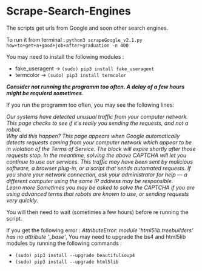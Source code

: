 # Scrape-Search-Engines
The scripts get urls from Google and soon other search engines.

To run it from terminal : `python3 scrapeGoogle_v2.1.py how+to+get+a+good+job+after+graduation -n 400`

You may need to install the following modules :
* fake_useragent   -> `(sudo) pip3 install fake_useragent`
* termcolor        -> `(sudo) pip3 install termcolor`

_**Consider not running the programm too often. A delay of a few hours might be requierd sometimes**._

If you run the programm too often, you may see the following lines:

*Our systems have detected unusual traffic from your computer network.  This page checks to see if it&#39;s really you sending the requests, and not a robot.  
Why did this happen?
This page appears when Google automatically detects requests coming from your computer network which appear to be in violation of the Terms of Service.
The block will expire shortly after those requests stop.  In the meantime, solving the above CAPTCHA will let you continue to use our services.
This traffic may have been sent by malicious software, a browser plug-in, or a script that sends automated requests.  If you share your network connection, ask your administrator for help &mdash; a different computer using the same IP address may be responsible.  
Learn more
Sometimes you may be asked to solve the CAPTCHA if you are using advanced terms that robots are known to use, or sending requests very quickly.*

You will then need to wait (sometimes a few hours) before re running the script.

If you get the following error : 
*AttributeError: module 'html5lib.treebuilders' has no attribute '_base'*, 
You may need to upgrade the bs4 and html5lib modules by running the following commands :

* `(sudo) pip3 install --upgrade beautifulsoup4`
* `(sudo) pip3 install --upgrade html5lib`
